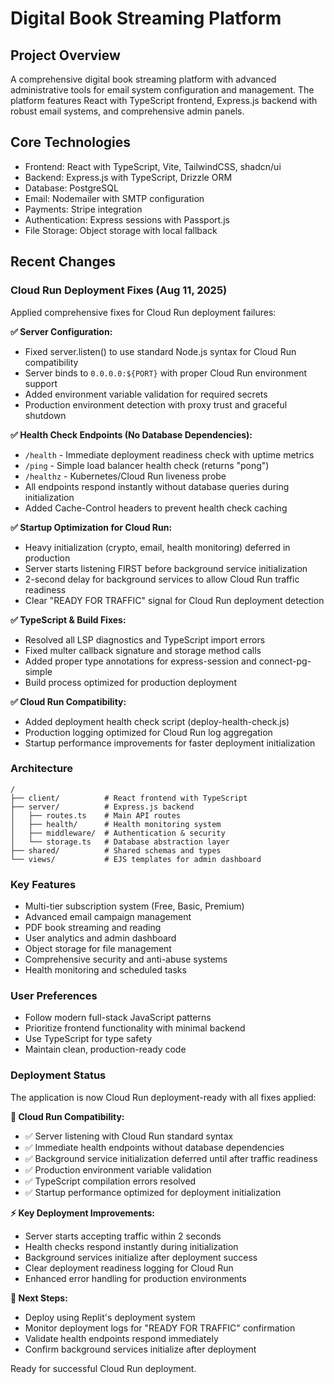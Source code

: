 # Digital Book Streaming Platform

## Project Overview
A comprehensive digital book streaming platform with advanced administrative tools for email system configuration and management. The platform features React with TypeScript frontend, Express.js backend with robust email systems, and comprehensive admin panels.

## Core Technologies
- Frontend: React with TypeScript, Vite, TailwindCSS, shadcn/ui
- Backend: Express.js with TypeScript, Drizzle ORM
- Database: PostgreSQL  
- Email: Nodemailer with SMTP configuration
- Payments: Stripe integration
- Authentication: Express sessions with Passport.js
- File Storage: Object storage with local fallback

## Recent Changes

### Cloud Run Deployment Fixes (Aug 11, 2025)
Applied comprehensive fixes for Cloud Run deployment failures:

**✅ Server Configuration:**
- Fixed server.listen() to use standard Node.js syntax for Cloud Run compatibility
- Server binds to `0.0.0.0:${PORT}` with proper Cloud Run environment support
- Added environment variable validation for required secrets
- Production environment detection with proxy trust and graceful shutdown

**✅ Health Check Endpoints (No Database Dependencies):**
- `/health` - Immediate deployment readiness check with uptime metrics
- `/ping` - Simple load balancer health check (returns "pong")  
- `/healthz` - Kubernetes/Cloud Run liveness probe
- All endpoints respond instantly without database queries during initialization
- Added Cache-Control headers to prevent health check caching

**✅ Startup Optimization for Cloud Run:**
- Heavy initialization (crypto, email, health monitoring) deferred in production
- Server starts listening FIRST before background service initialization
- 2-second delay for background services to allow Cloud Run traffic readiness
- Clear "READY FOR TRAFFIC" signal for Cloud Run deployment detection

**✅ TypeScript & Build Fixes:**
- Resolved all LSP diagnostics and TypeScript import errors
- Fixed multer callback signature and storage method calls
- Added proper type annotations for express-session and connect-pg-simple
- Build process optimized for production deployment

**✅ Cloud Run Compatibility:**
- Added deployment health check script (deploy-health-check.js)
- Production logging optimized for Cloud Run log aggregation
- Startup performance improvements for faster deployment initialization

### Architecture
```
/
├── client/          # React frontend with TypeScript
├── server/          # Express.js backend
│   ├── routes.ts    # Main API routes
│   ├── health/      # Health monitoring system
│   ├── middleware/  # Authentication & security
│   └── storage.ts   # Database abstraction layer
├── shared/          # Shared schemas and types
└── views/           # EJS templates for admin dashboard
```

### Key Features
- Multi-tier subscription system (Free, Basic, Premium)
- Advanced email campaign management
- PDF book streaming and reading
- User analytics and admin dashboard
- Object storage for file management
- Comprehensive security and anti-abuse systems
- Health monitoring and scheduled tasks

### User Preferences
- Follow modern full-stack JavaScript patterns
- Prioritize frontend functionality with minimal backend
- Use TypeScript for type safety
- Maintain clean, production-ready code

### Deployment Status
The application is now Cloud Run deployment-ready with all fixes applied:

**🚀 Cloud Run Compatibility:**
- ✅ Server listening with Cloud Run standard syntax
- ✅ Immediate health endpoints without database dependencies
- ✅ Background service initialization deferred until after traffic readiness
- ✅ Production environment variable validation
- ✅ TypeScript compilation errors resolved
- ✅ Startup performance optimized for deployment initialization

**⚡ Key Deployment Improvements:**
- Server starts accepting traffic within 2 seconds
- Health checks respond instantly during initialization
- Background services initialize after deployment success
- Clear deployment readiness logging for Cloud Run
- Enhanced error handling for production environments

**🎯 Next Steps:**
- Deploy using Replit's deployment system
- Monitor deployment logs for "READY FOR TRAFFIC" confirmation
- Validate health endpoints respond immediately
- Confirm background services initialize after deployment

Ready for successful Cloud Run deployment.